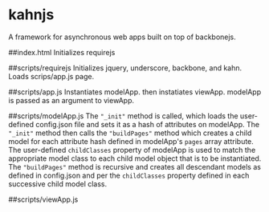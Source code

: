 # kahnjs
A framework for asynchronous web apps built on top of backbonejs.

##index.html
Initializes requirejs

##scripts/requirejs
Initializes jquery, underscore, backbone, and kahn. Loads scrips/app.js page.

##scripts/app.js
Instantiates modelApp. then instatiates viewApp. modelApp is passed as an argument to viewApp.

##scripts/modelApp.js
The `"_init"` method is called, which loads the user-defined config.json file and sets it as a hash of attributes on modelApp. The `"_init"` method then calls the `"buildPages"` method which creates a child model for each attribute hash defined in modelApp's `pages` array attribute. The user-defined `childClasses` property of modelApp is used to match the appropriate model class to each child model object that is to be instantiated. The `"buildPages"` method is recursive and creates all descendant models as defined in config.json and per the `childClasses` property defined in each successive child model class.

##scripts/viewApp.js
